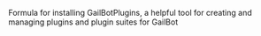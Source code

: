 Formula for installing GailBotPlugins, a helpful tool for creating and managing plugins and plugin suites for GailBot
